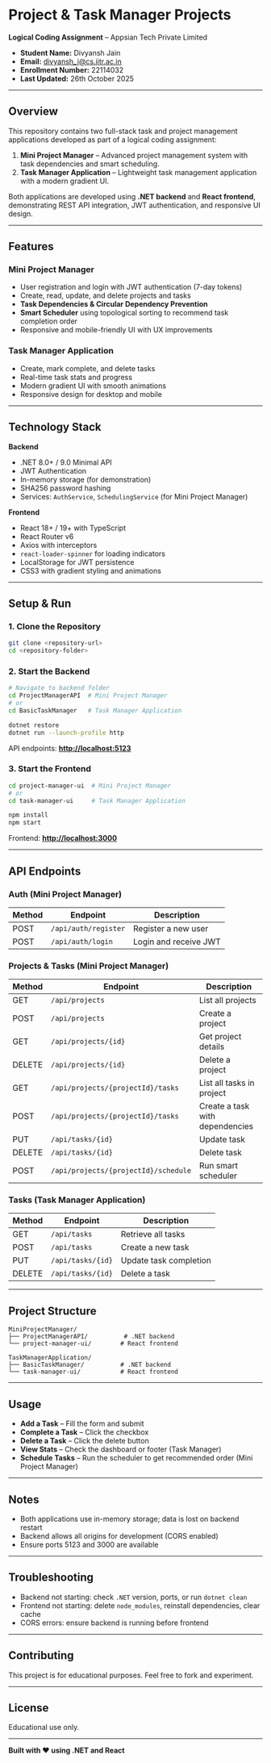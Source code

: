 # Project & Task Manager Projects

**Logical Coding Assignment** – Appsian Tech Private Limited

- **Student Name:** Divyansh Jain
- **Email:** [divyansh_j@cs.iitr.ac.in](mailto:divyansh_j@cs.iitr.ac.in)
- **Enrollment Number:** 22114032
- **Last Updated:** 26th October 2025

---

## Overview

This repository contains two full-stack task and project management applications developed as part of a logical coding assignment:

1. **Mini Project Manager** – Advanced project management system with task dependencies and smart scheduling.
2. **Task Manager Application** – Lightweight task management application with a modern gradient UI.

Both applications are developed using **.NET backend** and **React frontend**, demonstrating REST API integration, JWT authentication, and responsive UI design.

---

## Features

### Mini Project Manager

* User registration and login with JWT authentication (7-day tokens)
* Create, read, update, and delete projects and tasks
* **Task Dependencies & Circular Dependency Prevention**
* **Smart Scheduler** using topological sorting to recommend task completion order
* Responsive and mobile-friendly UI with UX improvements

### Task Manager Application

* Create, mark complete, and delete tasks
* Real-time task stats and progress
* Modern gradient UI with smooth animations
* Responsive design for desktop and mobile

---

## Technology Stack

**Backend**

* .NET 8.0+ / 9.0 Minimal API
* JWT Authentication
* In-memory storage (for demonstration)
* SHA256 password hashing
* Services: `AuthService`, `SchedulingService` (for Mini Project Manager)

**Frontend**

* React 18+ / 19+ with TypeScript
* React Router v6
* Axios with interceptors
* `react-loader-spinner` for loading indicators
* LocalStorage for JWT persistence
* CSS3 with gradient styling and animations

---

## Setup & Run

### 1. Clone the Repository

```bash
git clone <repository-url>
cd <repository-folder>
```

### 2. Start the Backend

```bash
# Navigate to backend folder
cd ProjectManagerAPI  # Mini Project Manager
# or
cd BasicTaskManager   # Task Manager Application

dotnet restore
dotnet run --launch-profile http
```

API endpoints: **[http://localhost:5123](http://localhost:5123)**

### 3. Start the Frontend

```bash
cd project-manager-ui  # Mini Project Manager
# or
cd task-manager-ui     # Task Manager Application

npm install
npm start
```

Frontend: **[http://localhost:3000](http://localhost:3000)**

---

## API Endpoints

### Auth (Mini Project Manager)

| Method | Endpoint             | Description           |
| ------ | -------------------- | --------------------- |
| POST   | `/api/auth/register` | Register a new user   |
| POST   | `/api/auth/login`    | Login and receive JWT |

### Projects & Tasks (Mini Project Manager)

| Method | Endpoint                             | Description                     |
| ------ | ------------------------------------ | ------------------------------- |
| GET    | `/api/projects`                      | List all projects               |
| POST   | `/api/projects`                      | Create a project                |
| GET    | `/api/projects/{id}`                 | Get project details             |
| DELETE | `/api/projects/{id}`                 | Delete a project                |
| GET    | `/api/projects/{projectId}/tasks`    | List all tasks in project       |
| POST   | `/api/projects/{projectId}/tasks`    | Create a task with dependencies |
| PUT    | `/api/tasks/{id}`                    | Update task                     |
| DELETE | `/api/tasks/{id}`                    | Delete task                     |
| POST   | `/api/projects/{projectId}/schedule` | Run smart scheduler             |

### Tasks (Task Manager Application)

| Method | Endpoint          | Description            |
| ------ | ----------------- | ---------------------- |
| GET    | `/api/tasks`      | Retrieve all tasks     |
| POST   | `/api/tasks`      | Create a new task      |
| PUT    | `/api/tasks/{id}` | Update task completion |
| DELETE | `/api/tasks/{id}` | Delete a task          |

---

## Project Structure

```
MiniProjectManager/
├── ProjectManagerAPI/          # .NET backend
└── project-manager-ui/        # React frontend

TaskManagerApplication/
├── BasicTaskManager/          # .NET backend
└── task-manager-ui/           # React frontend
```

---

## Usage

* **Add a Task** – Fill the form and submit
* **Complete a Task** – Click the checkbox
* **Delete a Task** – Click the delete button
* **View Stats** – Check the dashboard or footer (Task Manager)
* **Schedule Tasks** – Run the scheduler to get recommended order (Mini Project Manager)

---

## Notes

* Both applications use in-memory storage; data is lost on backend restart
* Backend allows all origins for development (CORS enabled)
* Ensure ports 5123 and 3000 are available

---

## Troubleshooting

* Backend not starting: check `.NET` version, ports, or run `dotnet clean`
* Frontend not starting: delete `node_modules`, reinstall dependencies, clear cache
* CORS errors: ensure backend is running before frontend

---

## Contributing

This project is for educational purposes. Feel free to fork and experiment.

---

## License

Educational use only.

---

**Built with ❤️ using .NET and React**

